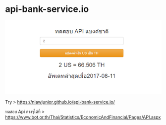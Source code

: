 ﻿# api-bank-service.io

![alt text](image.PNG)


Try > https://niawjunior.github.io/api-bank-service.io/


ทดสอบ Api ต่างๆได้ที่ > https://www.bot.or.th/Thai/Statistics/EconomicAndFinancial/Pages/API.aspx
